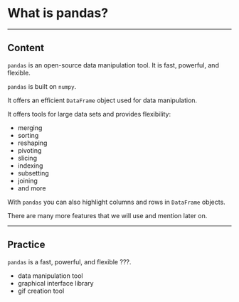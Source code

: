 ﻿---
author: Stefan-Stojanovic

type: normal

category: how to

---

# What is pandas?

---
## Content

`pandas` is an open-source data manipulation tool. It is fast, powerful, and flexible.

`pandas` is built on `numpy`.

It offers an efficient `DataFrame` object used for data manipulation.

It offers tools for large data sets and provides flexibility:
- merging
- sorting
- reshaping
- pivoting
- slicing
- indexing
- subsetting
- joining
- and more

With `pandas` you can also highlight columns and rows in `DataFrame` objects.

There are many more features that we will use and mention later on.

---
## Practice

`pandas` is a fast, powerful, and flexible ???.

- data manipulation tool
- graphical interface library
- gif creation tool